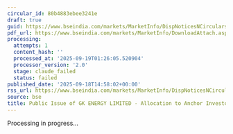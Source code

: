 ```yaml
---
circular_id: 80b4883ebee3241e
draft: true
guid: https://www.bseindia.com/markets/MarketInfo/DispNoticesNCirculars.aspx?Noticeid={4C1F1E68-2EBE-4B4D-8B10-BE6722B24076}&noticeno=20250918-61&dt=09/18/2025&icount=61&totcount=63&flag=0
pdf_url: https://www.bseindia.com/markets/MarketInfo/DownloadAttach.aspx?id=20250918-61&attachedId=dc1c08ba-602c-4b77-b715-800c9fe2ff67
processing:
  attempts: 1
  content_hash: ''
  processed_at: '2025-09-19T01:26:05.520904'
  processor_version: '2.0'
  stage: claude_failed
  status: failed
published_date: '2025-09-18T14:58:02+00:00'
rss_url: https://www.bseindia.com/markets/MarketInfo/DispNoticesNCirculars.aspx?Noticeid={4C1F1E68-2EBE-4B4D-8B10-BE6722B24076}&noticeno=20250918-61&dt=09/18/2025&icount=61&totcount=63&flag=0
source: bse
title: Public Issue of GK ENERGY LIMITED - Allocation to Anchor Investors
---
```


Processing in progress...